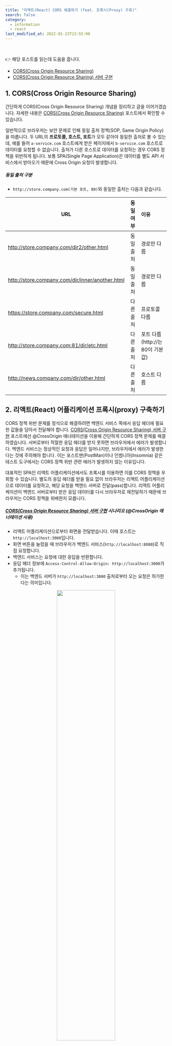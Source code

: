 ```yaml
---
title: "리액트(React) CORS 해결하기 (feat. 프록시(Proxy) 구축)" 
search: false
category:
  - information
  - react
last_modified_at: 2022-01-23T23:55:00
---
```


<br>

👉 해당 포스트를 읽는데 도움을 줍니다.
- [CORS(Cross Origin Resource Sharing)][cors-link] 
- [CORS(Cross Origin Resource Sharing) 서버 구현][cors-server-example-link]

## 1. CORS(Cross Origin Resource Sharing)

간단하게 CORS(Cross Origin Resource Sharing) 개념을 정리하고 글을 이어가겠습니다. 
자세한 내용은 [CORS(Cross Origin Resource Sharing)][cors-link] 포스트에서 확인할 수 있습니다. 

일반적으로 브라우저는 보안 문제로 인해 동일 출처 정책(SOP, Same Origin Policy)을 따릅니다. 
두 URL의 **프로토콜, 호스트, 포트**가 모두 같아야 동일한 출처로 볼 수 있는데, 
예를 들어 `a-service.com` 호스트에게 받은 페이지에서 `b-service.com` 호스트로 데이터를 요청할 수 없습니다. 
출처가 다른 호스트로 데이터를 요청하는 경우 CORS 정책을 위반하게 됩니다. 
보통 SPA(Single Page Application)은 데이터를 별도 API 서비스에서 받아오기 때문에 Cross Origin 요청이 발생합니다. 

##### 동일 출처 구분
- `http://store.company.com(기본 포트, 80)`와 동일한 출처는 다음과 같습니다.

| URL | 동일 여부 | 이유 |
|---|:---:|:---|
| http://store.company.com/dir2/other.html | 동일 출처 | 경로만 다름 |
| http://store.company.com/dir/inner/another.html | 동일 출처 | 경로만 다름 |
| https://store.company.com/secure.html | 다른 출처 | 프로토콜 다름 |
| http://store.company.com:81/dir/etc.html | 다른 출처 | 포트 다름 (http://는 80이 기본값) |
| http://news.company.com/dir/other.html | 다른 출처 | 호스트 다름 |

## 2. 리액트(React) 어플리케이션 프록시(proxy) 구축하기

CORS 정책 위반 문제를 정석으로 해결하려면 백엔드 서비스 쪽에서 응답 헤더에 필요한 값들을 담아서 전달해야 합니다. 
[CORS(Cross Origin Resource Sharing) 서버 구현][cors-server-example-link] 포스트에선 @CrossOrigin 애너테이션을 이용해 간단하게 CORS 정책 문제를 해결하였습니다. 
서버로부터 적절한 응답 헤더를 받지 못하면 브라우저에서 에러가 발생합니다. 
백엔드 서비스는 정상적인 요청과 응답은 일어나지만, 브라우저에서 에러가 발생한다는 것에 주의해야 합니다. 
이는 포스트맨(PostMan)이나 인썸니아(Insomnia) 같은 테스트 도구에서는 CORS 정책 위반 관련 에러가 발생하지 않는 이유입니다. 

대표적인 SPA인 리액트 어플리케이션에서도 프록시를 이용하면 이를 CORS 정책을 우회할 수 있습니다. 
별도의 응답 헤더를 받을 필요 없이 브라우저는 리액트 어플리케이션으로 데이터를 요청하고, 해당 요청을 백엔드 서버로 전달(pass)합니다. 
리액트 어플리케이션이 백엔드 서버로부터 받은 응답 데이터를 다시 브라우저로 재전달하기 때문에 브라우저는 CORS 정책을 위배한지 모릅니다. 

##### [CORS(Cross Origin Resource Sharing) 서버 구현][cors-server-example-link] 시나리오 (@CrossOrigin 애너테이션 사용)
- 리액트 어플리케이션으로부터 화면을 전달받습니다. 이때 호스트는 `http://localhost:3000`입니다. 
- 화면 버튼을 눌렀을 때 브라우저가 백엔드 서비스(`http://localhost:8080`)로 직접 요청합니다. 
- 백엔드 서비스는 요청에 대한 응답을 반환합니다.
- 응답 헤더 정보에 `Access-Control-Allow-Origin: http://localhost:3000`가 추가됩니다.
    - 이는 백엔드 서버가 `http://localhost:3000` 출처로부터 오는 요청은 허가한다는 의미입니다.

<p align="center"><img src="/images/react-proxy-1.JPG" width="60%"></p>

##### 리액트 어플리케이션 프록시 구축
- 리액트 어플리케이션으로부터 화면을 전달받습니다. 이때 호스트는 `http://localhost:3000`입니다. 
- 화면 버튼을 눌렀을 때 브라우저는 리액트 어플리케이션에게 요청합니다. 
- 리액트 어플리케이션에 구축된 프록시를 통해 백엔드 서비스(`http://localhost:8080`)를 호출합니다. 
- 백엔드 서비스는 요청에 대한 응답을 반환합니다.
- 리액트 어플리케이션은 이를 다시 브라우저에게 전달합니다.

<p align="center"><img src="/images/react-proxy-2.JPG" width="60%"></p>

## 3. 테스트 코드

### 3.1. 리액트 어플리케이션 - App.js
- `axios` 모듈에서 사용한 `URI`가 상대 경로인지 절대 경로인지 확인합니다. 
- non cors header 버튼 - `localhost:8080` 서버로 직접 요청하고, CORS 관련 응답 헤더 정보를 받지 못합니다.
- cors header 버튼 - `localhost:8080` 서버로 직접 요청하고, CORS 관련 응답 헤더 정보를 받습니다.
- nonProxy 버튼 - `localhost:3000` 리액트 어플리케이션으로 요청하고, 경로에 따른 프록시 설정을 하지 않습니다. 
- proxy 버튼 - `localhost:3000` 리액트 어플리케이션으로 요청하고, 경로에 따른 프록시 설정을 수행합니다. 

```react
import './App.css';
import {useState} from "react";
import axios from "axios";

function App() {

    const [message, setMessage] = useState('');

    const responseHandler = ({data}) => {
        setMessage(data);
        return data;
    };

    const errorHandler = ({message}) => {
        setMessage(message);
        return message;
    };

    const onNonCorsHeaderHandler = () => {
        axios.get('http://localhost:8080/not-cors')
            .then(responseHandler)
            .catch(errorHandler);
    };

    const onCorsHeaderHandler = () => {
        axios.get('http://localhost:8080/cors').then(responseHandler);
    };

    const onNonProxyHandler = () => {
        axios.get('/not-proxy')
            .then(responseHandler)
            .catch(errorHandler);
    };

    const onProxyHandler = () => {
        axios.get('/proxy').then(responseHandler);
    };

    return (
        <div className="App">
            <p>
                {message}
            </p>
            <div>
                <button onClick={onNonCorsHeaderHandler}>non cors header</button>
                <button onClick={onCorsHeaderHandler}>cors header</button>
                <button onClick={onNonProxyHandler}>nonProxy</button>
                <button onClick={onProxyHandler}>proxy</button>
            </div>
        </div>
    );
}

export default App;
```

### 3.2. 스프링 백엔드 서비스 - CorsController 클래스
다음과 같은 코드를 통해 요청과 응답 정보를 확인하겠습니다. 

```java
package blog.in.action.controller;

import org.springframework.web.bind.annotation.CrossOrigin;
import org.springframework.web.bind.annotation.GetMapping;
import org.springframework.web.bind.annotation.RestController;

@RestController
public class CorsController {

    @GetMapping(value = {"", "/"})
    public String index() {
        System.out.println("index");
        return "index";
    }

    @GetMapping(value = "/not-cors")
    public String notCors() {
        System.out.println("not-cors");
        return "notCors";
    }

    @CrossOrigin("http://localhost:3000")
    @GetMapping(value = "/cors")
    public String cors() {
        System.out.println("cors");
        return "cors";
    }

    @GetMapping(value = "/not-proxy")
    public String notProxy() {
        System.out.println("not-proxy");
        return "notProxy";
    }

    @GetMapping(value = "/proxy")
    public String proxy() {
        System.out.println("proxy");
        return "proxy";
    }
}
```

## 4. package.json 파일을 이용한 프록시 설정

CRA(create-react-app)을 이용해 리액트 어플리케이션을 만드는 경우 `react-scripts`을 사용하게 됩니다. 
`react-scripts`을 이용하면 `package.json` 파일에 `proxy` 옵션을 추가하여 쉽게 프록시를 구축할 수 있습니다. 
다만, 주의사항으로 `0.2.3` 버전 이상일 경우에 가능한 것으로 보입니다.

> Proxying API Requests in Development<br>
> Note: this feature is available with react-scripts@0.2.3 and higher.

##### package.json 파일 - proxy 옵션 추가

```json
{
  "name": "front-end",
  "version": "0.1.0",
  "private": true,
  "dependencies": {
    "@testing-library/jest-dom": "^5.16.1",
    "@testing-library/react": "^12.1.2",
    "@testing-library/user-event": "^13.5.0",
    "axios": "^0.25.0",
    "http-proxy-middleware": "^2.0.1",
    "react": "^17.0.2",
    "react-dom": "^17.0.2",
    "react-scripts": "5.0.0",
    "web-vitals": "^2.1.4"
  },
  "scripts": {
    "start": "react-scripts start",
    "build": "react-scripts build",
    "test": "react-scripts test",
    "eject": "react-scripts eject"
  },
  "eslintConfig": {
    "extends": [
      "react-app",
      "react-app/jest"
    ]
  },
  "browserslist": {
    "production": [
      ">0.2%",
      "not dead",
      "not op_mini all"
    ],
    "development": [
      "last 1 chrome version",
      "last 1 firefox version",
      "last 1 safari version"
    ]
  },
  "proxy": "http://localhost:8080"
}
```

##### 테스트 결과
- non cors header 버튼
    - `localhost:8080` 서버로 직접 요청합니다.
    - CORS 정책 위반에 대한 에러 메세지가 출력됩니다.
    - `axios` 모듈의 `catch` 부분에서 에러 메세지를 화면에 출력합니다. 
- cors header 버튼 
    - `localhost:8080` 서버로 직접 요청합니다.
    - 서버로부터 전달받은 데이터를 정상적으로 화면에 출력합니다.
- nonProxy 버튼 
    - `localhost:3000` 리액트 어플리케이션으로 요청합니다.
    - 특정 경로에 해당되는 프록시 설정을 하지 않았지만, 백엔드 서비스로 요청이 전달됩니다.
    - 서버로부터 전달받은 데이터를 정상적으로 화면에 출력합니다.
- proxy 버튼 
    - `localhost:3000` 리액트 어플리케이션으로 요청합니다.
    - 특정 경로에 해당되는 프록시 설정을 하지 않았지만, 백엔드 서비스로 요청이 전달됩니다.
    - 서버로부터 전달받은 데이터를 정상적으로 화면에 출력합니다.

<p align="center"><img src="/images/react-proxy-3.gif" width="100%"></p>

## 4. http-proxy-middleware 모듈 사용하기

`package.json` 파일에 proxy 옵션을 추가하는 방법은 프록시 설정이 전역적으로 적용되는 것처럼 보입니다. 
이를 조금 더 유연하게 사용하고 싶은 경우 `http-proxy-middleware` 모듈을 사용합니다. 

> Proxying API Requests in Development<br>
> If the proxy option is not flexible enough for you, alternatively you can:
> - Configure the proxy yourself (this option is using http-proxy-middleware.)
> - Enable CORS on your server (here’s how to do it for Express).
> - Use environment variables to inject the right server host and port into your app.

### 4.1. http-proxy-middleware 설치

```
% npm install http-proxy-middleware
```

### 4.2. setupProxy.js 파일 생성
- `/src` 폴더에 `setupProxy.js` 파일을 생성합니다.
- API 요청 경로에 `/proxy`가 존재하는 경우 `http://localhost:8080` 호스트로 요청을 전달합니다.

```javascript
const {createProxyMiddleware} = require('http-proxy-middleware')

module.exports = app => {
    app.use('/proxy',
        createProxyMiddleware(
            {
                target: 'http://localhost:8080',
                changeOrigin: true,
            }
        )
    )
}
```

##### 테스트 결과
- non cors header 버튼
    - `localhost:8080` 서버로 직접 요청합니다.
    - CORS 정책 위반에 대한 에러 메세지가 출력됩니다.
    - `axios` 모듈의 `catch` 부분에서 에러 메세지를 화면에 출력합니다. 
- cors header 버튼 
    - `localhost:8080` 서버로 직접 요청합니다.
    - 서버로부터 전달받은 데이터를 정상적으로 화면에 출력합니다.
- nonProxy 버튼 
    - `localhost:3000` 리액트 어플리케이션으로 요청합니다.
    - `/not-proxy` 경로에 해당하는 프록시 설정이 존재하지 않습니다.
    - `localhost:3000` 호스트에는 `/not-proxy` 요청을 받아줄 경로가 없으므로 404 NOT FOUND 에러가 발생합니다.
- proxy 버튼 
    - `localhost:3000` 리액트 어플리케이션으로 요청합니다.
    - `/proxy` 경로에 해당하는 프록시 설정이 존재합니다.
    - `http://localhost:8080` 호스트 서버로부터 전달받은 데이터를 정상적으로 화면에 출력합니다.

<p align="center"><img src="/images/react-proxy-4.gif" width="100%"></p>

## CLOSING

프록시는 개발 환경에서만 적용 가능한 것으로 확인됩니다. 
필요하다면 `nginx.conf` 설정을 통해 특정 `location`은 다른 서비스로 라우팅이 가능한 것으로 알고 있습니다. 
기회가 된다면 관련된 내용을 추후에 포스트하겠습니다.  

특이한 사항으로 `http-proxy-middleware` 모듈을 사용할 때 API 경로를 루트(root)로 설정하는 경우 화면 로딩과 동시에 백엔드 서비스로 요청을 라우팅합니다. 
`http-proxy-middleware` 경로 규칙을 `/`로 설정하는 경우 리액트 어플리케이션 루트 화면 로딩과 동시에 백엔드 서비스로 요청을 전달합니다. 
`pacakge.json` 파일에서 `proxy` 옵션을 주는 것과 다르게 동작합니다. 

자세히 설명하면 다음과 같습니다. 
- `http-proxy-middleware` 경로 규칙을 `/`인 경우
    - `http://localhost:3000` 화면 접속시 리액트 어플리케이션은 `http://localhost:8080` 으로 요청을 전달합니다.
    - `http://localhost:3000` 화면에는 백엔드 서비스에서 보낸 응답은 "index" 문자열이 출력됩니다.
- `pacakge.json` 파일에서 `proxy` 옵션이 `http://localhost:8080`인 경우
    - `http://localhost:3000` 화면 접속시 리액트 어플리케이션의 index.html 파일이 반환됩니다.
    - 별도 백엔드 서비스로 라우팅되지 않습니다.

관련 내용은 `Stack Overflow`에 문의하였으며 자세한 내용이 궁금하신 분은 아래 링크에서 확인하실 수 있습니다.
- [What is different between using package.json and usign http-proxy-middleware module to create proxy?][stackoverflow-proxy-link]

#### TEST CODE REPOSITORY
- <https://github.com/Junhyunny/blog-in-action/tree/master/2022-01-23-react-proxy>

#### REFERENCE
- <https://github.com/chimurai/http-proxy-middleware>
- <https://create-react-app.dev/docs/proxying-api-requests-in-development/>
- <https://evan-moon.github.io/2020/05/21/about-cors/>
- [React 개발환경에서의 CORS를 위한 proxy 설정][react-dev-cors-link]

[cors-link]: https://junhyunny.github.io/information/cors/
[cors-server-example-link]: https://junhyunny.github.io/spring-boot/vue.js/cors-example/

[react-dev-cors-link]: https://velog.io/@tw4204/React-%EA%B0%9C%EB%B0%9C%ED%99%98%EA%B2%BD%EC%97%90%EC%84%9C%EC%9D%98-CORS%EB%A5%BC-%EC%9C%84%ED%95%9C-proxy-%EC%84%A4%EC%A0%95

[stackoverflow-proxy-link]: https://stackoverflow.com/questions/70824183/what-is-different-between-using-package-json-and-usign-http-proxy-middleware-mod